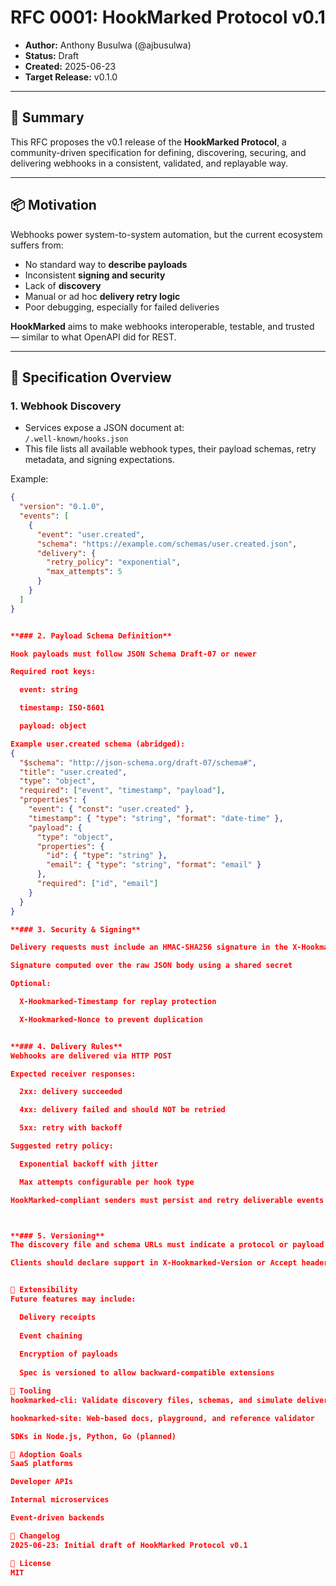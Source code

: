 # RFC 0001: HookMarked Protocol v0.1

- **Author:** Anthony Busulwa (@ajbusulwa)
- **Status:** Draft
- **Created:** 2025-06-23
- **Target Release:** v0.1.0

---

## 🎯 Summary

This RFC proposes the v0.1 release of the **HookMarked Protocol**, a community-driven specification for defining, discovering, securing, and delivering webhooks in a consistent, validated, and replayable way.

---

## 📦 Motivation

Webhooks power system-to-system automation, but the current ecosystem suffers from:

- No standard way to **describe payloads**
- Inconsistent **signing and security**
- Lack of **discovery**
- Manual or ad hoc **delivery retry logic**
- Poor debugging, especially for failed deliveries

**HookMarked** aims to make webhooks interoperable, testable, and trusted — similar to what OpenAPI did for REST.

---

## 📐 Specification Overview

### 1. Webhook Discovery

  - Services expose a JSON document at:  
    `/.well-known/hooks.json`
  - This file lists all available webhook types, their payload schemas, retry metadata, and signing expectations.
  
  Example:
  
  ```json
  {
    "version": "0.1.0",
    "events": [
      {
        "event": "user.created",
        "schema": "https://example.com/schemas/user.created.json",
        "delivery": {
          "retry_policy": "exponential",
          "max_attempts": 5
        }
      }
    ]
  }


**### 2. Payload Schema Definition**

  Hook payloads must follow JSON Schema Draft-07 or newer
  
  Required root keys:
  
    event: string
  
    timestamp: ISO-8601
  
    payload: object

  Example user.created schema (abridged):
  {
    "$schema": "http://json-schema.org/draft-07/schema#",
    "title": "user.created",
    "type": "object",
    "required": ["event", "timestamp", "payload"],
    "properties": {
      "event": { "const": "user.created" },
      "timestamp": { "type": "string", "format": "date-time" },
      "payload": {
        "type": "object",
        "properties": {
          "id": { "type": "string" },
          "email": { "type": "string", "format": "email" }
        },
        "required": ["id", "email"]
      }
    }
  }

**### 3. Security & Signing**

  Delivery requests must include an HMAC-SHA256 signature in the X-Hookmarked-Signature header

  Signature computed over the raw JSON body using a shared secret

  Optional:

    X-Hookmarked-Timestamp for replay protection

    X-Hookmarked-Nonce to prevent duplication


**### 4. Delivery Rules**
  Webhooks are delivered via HTTP POST

  Expected receiver responses:

    2xx: delivery succeeded

    4xx: delivery failed and should NOT be retried

    5xx: retry with backoff

  Suggested retry policy:

    Exponential backoff with jitter

    Max attempts configurable per hook type

  HookMarked-compliant senders must persist and retry deliverable events according to policy.



**### 5. Versioning**
  The discovery file and schema URLs must indicate a protocol or payload version

  Clients should declare support in X-Hookmarked-Version or Accept headers


🧩 Extensibility
  Future features may include:
  
    Delivery receipts
    
    Event chaining
    
    Encryption of payloads
    
    Spec is versioned to allow backward-compatible extensions

📘 Tooling
  hookmarked-cli: Validate discovery files, schemas, and simulate deliveries

  hookmarked-site: Web-based docs, playground, and reference validator

  SDKs in Node.js, Python, Go (planned)

🧠 Adoption Goals
  SaaS platforms
  
  Developer APIs
  
  Internal microservices
  
  Event-driven backends

📅 Changelog
  2025-06-23: Initial draft of HookMarked Protocol v0.1

🪪 License
  MIT
